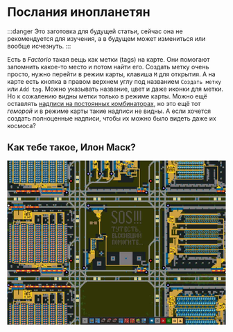 # Послания инопланетян

:::danger
Это заготовка для будущей статьи, сейчас она не рекомендуется для изучения, а в будущем может измениться или вообще исчезнуть.
:::

Есть в *Factorio* такая вещь как метки (tags) на карте. Они помогают запомнить какое-то место и потом найти его. Создать метку очень просто, нужно перейти в режим карты, клавиша `M` для открытия. А на карте есть кнопка в правом верхнем углу под названием `Создать метку` или `Add tag`. Можно указывать название, цвет и даже иконки для метки. Но к сожалению видны метки только в режиме карты. Можно ещё оставлять [надписи на постоянных комбинаторах](../CircuitNetwork/Writing.md), но это ещё тот *геморой* и в режиме карты такие надписи не видны. А если хочется создать полноценные надписи, чтобы их можно было видеть даже их космоса?

## Как тебе такое, Илон Маск?

*![Как тебе такое, Илон Маск?](./Labelling.01.jpg)*
